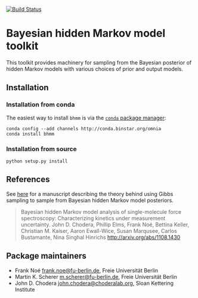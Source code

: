 [![Build Status](https://travis-ci.org/bhmm/bhmm.png?branch=master)](https://travis-ci.org/bhmm/bhmm)

# Bayesian hidden Markov model toolkit

This toolkit provides machinery for sampling from the Bayesian posterior of hidden Markov models with various choices of prior and output models.

## Installation

### Installation from conda

The easiest way to install `bhmm` is via the [`conda` package manager](http://conda.pydata.org/):
```
conda config --add channels http://conda.binstar.org/omnia
conda install bhmm
```

### Installation from source

```
python setup.py install
```

## References

See [here](http://arxiv.org/abs/1108.1430) for a manuscript describing the theory behind using Gibbs sampling to sample from Bayesian hidden Markov model posteriors.

> Bayesian hidden Markov model analysis of single-molecule force spectroscopy: Characterizing kinetics under measurement uncertainty.
> John D. Chodera, Phillip Elms, Frank Noé, Bettina Keller, Christian M. Kaiser, Aaron Ewall-Wice, Susan Marqusee, Carlos Bustamante, Nina Singhal Hinrichs
> http://arxiv.org/abs/1108.1430

## Package maintainers
* Frank Noé <frank.noe@fu-berlin.de>, Freie Universität Berlin
* Martin K. Scherer <m.scherer@fu-berlin.de>, Freie Universität Berlin
* John D. Chodera <john.chodera@choderalab.org>, Sloan Kettering Institute
